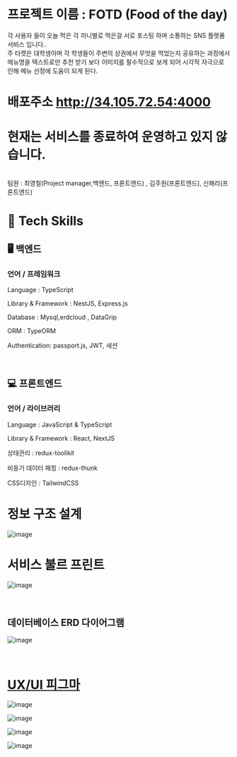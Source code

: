 # 프로젝트 이름 : FOTD (Food of the day)

각 사용자 들이 오늘 먹은 각 끼니별로 먹은걸 서로 포스팅 하며 소통하는 SNS 플랫폼 서비스 입니다..<br/>
주 타켓은 대학생이며 각 학생들이 주변의 상권에서 무엇을 먹었는지 공유하는 과정에서 메뉴명을 텍스트로만 추천 받기 보다 이미지를 필수적으로 보게 되어 시각적 자극으로 인해 메뉴 선정에 도움이 되게 된다.

# 배포주소 http://34.105.72.54:4000
# 현재는 서비스를 종료하여 운영하고 있지 않습니다.

<br/>
 팀원 : 최영철(Project manager,백엔드, 프론트엔드) , 김주원(프론트엔드), 신해리(프론트엔드)


# 🔨 Tech Skills

## 🖥 백엔드

### 언어 / 프레임워크

Language : TypeScript

Library & Framework : NestJS, Express.js

Database : Mysql,erdcloud , DataGrip

ORM : TypeORM

Authentication: passport.js, JWT, 세션




  

<br/>

## 💻 프론트엔드

### 언어 / 라이브러리

Language : JavaScript & TypeScript

Library & Framework : React, NextJS

상태관리 : redux-toolikit

비동기 데이터 패칭 : redux-thunk

CSS디자인 : TailwindCSS


# 정보 구조 설계
![image](https://github.com/softmoca/bbc_server/assets/105472863/a18aa5da-f549-4d6d-902e-3966c4b75734)

# 서비스 불르 프린트
![image](https://github.com/softmoca/bbc_server/assets/105472863/ae37208e-d54e-420a-91e3-ecae78b63540)


<br/>

## 데이터베이스 ERD 다이어그램

![image](https://github.com/softmoca/bbc_server/assets/105472863/d5e3b4cf-4b55-44aa-90e5-c30191e60050)


<br/>

# [UX/UI 피그마](https://www.figma.com/file/lowDOmMXLWHmn7YkrkLtJt/FOTD-%ED%94%BC%EA%B7%B8%EB%A7%88?type=design&node-id=0-1&mode=design&t=jIN3zNBOWBGNqu1I-0)

![image](https://github.com/softmoca/bbc_server/assets/105472863/e6ad706a-b8b3-4c24-aff2-939aeae94000)


![image](https://github.com/softmoca/bbc_server/assets/105472863/39e5edda-20a1-4954-8b3f-cbdaa04f2453)

![image](https://github.com/softmoca/bbc_server/assets/105472863/522d9252-bfe0-44cd-a042-9e0e5d33f8bf)

![image](https://github.com/kw-ic-web/23-teampjt-meun/assets/105472863/4f343a2e-efde-41f0-92d6-7f02450e2c4a)








<br/>
<br/>
